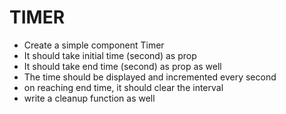 <h1>TIMER</h1>
<ul>
<li>Create a simple component Timer</li>
<li>It should take initial time (second) as prop</li>
<li>It should take end time (second) as prop as well</li>
<li>The time should be displayed and incremented every second</li>
<li>
on reaching end time, it should clear the interval</li>
<li>write a cleanup function as well</li>
</ul>
